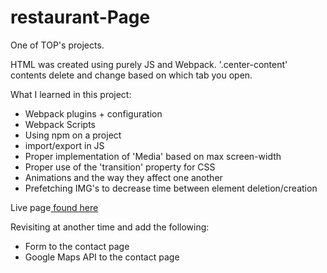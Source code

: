 # restaurant-Page
One of TOP's projects.

HTML was created using purely JS and Webpack. 
    '.center-content' contents delete and change based on which tab you open.

What I learned in this project:
  - Webpack plugins + configuration
  - Webpack Scripts
  - Using npm on a project
  - import/export in JS
  - Proper implementation of 'Media' based on max screen-width
  - Proper use of the 'transition' property for CSS
  - Animations and the way they affect one another
  - Prefetching IMG's to decrease time between element deletion/creation

Live page<a href='https://xadvent.github.io/restaurant-Page/'> found here</a>

Revisiting at another time and add the following:
  - Form to the contact page
  - Google Maps API to the contact page
